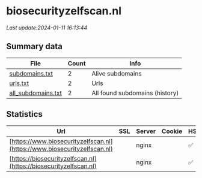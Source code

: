 # biosecurityzelfscan.nl
*Last update:2024-01-11 16:13:44*
## Summary data
| File       | Count | Info |
|------------|-------|------|
|[subdomains.txt](/data/biosecurityzelfscan/subdomains.txt)|2|Alive subdomains|
|[urls.txt](/data/biosecurityzelfscan/urls.txt)|2|Urls|
|[all_subdomains.txt](/data/biosecurityzelfscan/all_subdomains.txt)|2|All found subdomains (history)|
## Statistics
| Url | SSL | Server | Cookie | HSTS | CSP | XFO | XXP | RP | Tech |
|------------|-------|------|------|------|------|------|------|------|------|
|[https://www.biosecurityzelfscan.nl](https://www.biosecurityzelfscan.nl)| |nginx| |:white_check_mark: | | | | |:white_check_mark: |Nginx|
|[https://biosecurityzelfscan.nl](https://biosecurityzelfscan.nl)| |nginx| |:white_check_mark: | | | | |:white_check_mark: |HSTS Nginx|